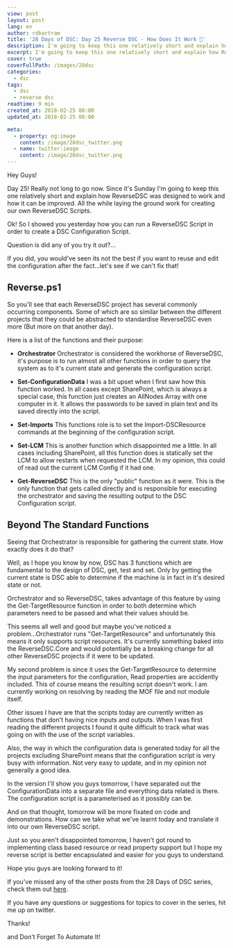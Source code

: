 ```yaml
---
view: post
layout: post
lang: en
author: rdbartram
title: '28 Days of DSC: Day 25 Reverse DSC - How Does It Work 🧐'
description: I'm going to keep this one relatively short and explain how ReverseDSC was designed to work and how it can be improved. All the while laying the ground work for creating our own ReverseDSC Scripts.
excerpt: I'm going to keep this one relatively short and explain how ReverseDSC was designed to work and how it can be improved. All the while laying the ground work for creating our own ReverseDSC Scripts.
cover: true
coverFullPath: /images/28dsc
categories:
  - dsc
tags:
  - dsc
  - reverse dsc
readtime: 9 min
created_at: 2018-02-25 08:00
updated_at: 2018-02-25 08:00

meta:
  - property: og:image
    content: /image/28dsc_twitter.png
  - name: twitter:image
    content: /image/28dsc_twitter.png
---
```


Hey Guys!

Day 25! Really not long to go now. Since it's Sunday I'm going to keep this one relatively short and explain how ReverseDSC was designed to work and how it can be improved. All the while laying the ground work for creating our own ReverseDSC Scripts.

Ok! So I showed you yesterday how you can run a ReverseDSC Script in order to create a DSC Configuration Script.

Question is did any of you try it out?...

If you did, you would've seen its not the best if you want to reuse and edit the configuration after the fact...let's see if we can't fix that!

## Reverse.ps1

So you'll see that each ReverseDSC project has several commonly occurring components. Some of which are so similar between the different projects that they could be abstracted to standardise ReverseDSC even more (But more on that another day).

Here is a list of the functions and their purpose:

- **Orchestrator**
  Orchestrator is considered the workhorse of ReverseDSC, it's purpose is to run almost all other functions in order to query the system as to it's current state and generate the configuration script.

- **Set-ConfigurationData**
  I was a bit upset when I first saw how this function worked. In all cases except SharePoint, which is always a special case, this function just creates an AllNodes Array with one computer in it. It allows the passwords to be saved in plain text and its saved directly into the script.

- **Set-Imports**
  This functions role is to set the Import-DSCResource commands at the beginning of the configuration script.

- **Set-LCM**
  This is another function which disappointed me a little. In all cases including SharePoint, all this function does is statically set the LCM to allow restarts when requested the LCM. In my opinion, this could of read out the current LCM Config if it had one.

- **Get-ReverseDSC**
  This is the only "public" function as it were. This is the only function that gets called directly and is responsible for executing the orchestrator and saving the resulting output to the DSC Configuration script.

## Beyond The Standard Functions

Seeing that Orchestrator is responsible for gathering the current state. How exactly does it do that?

Well, as I hope you know by now, DSC has 3 functions which are fundamental to the design of DSC, get, test and set. Only by getting the current state is DSC able to determine if the machine is in fact in it's desired state or not.

Orchestrator and so ReverseDSC, takes advantage of this feature by using the Get-TargetResource function in order to both determine which parameters need to be passed and what their values should be.

This seems all well and good but maybe you've noticed a problem...Orchestrator runs "Get-TargetResource" and unfortunately this means it only supports script resources. It's currently something baked into the ReverseDSC.Core and would potentially be a breaking change for all other ReverseDSC projects if it were to be updated.

My second problem is since it uses the Get-TargetResource to determine the input parameters for the configuration, Read properties are accidently included. This of course means the resulting script doesn't work. I am currently working on resolving by reading the MOF file and not module itself.

Other issues I have are that the scripts today are currently written as functions that don't having nice inputs and outputs. When I was first reading the different projects I found it quite difficult to track what was going on with the use of the script variables.

Also, the way in which the configuration data is generated today for all the projects excluding SharePoint means that the configuration script is very busy with information. Not very easy to update, and in my opinion not generally a good idea.

In the version I'll show you guys tomorrow, I have separated out the ConfigurationData into a separate file and everything data related is there. The configuration script is a parameterised as it possibly can be.

And on that thought, tomorrow will be more fixated on code and demonstrations. How can we take what we've learnt today and translate it into our own ReverseDSC script.

Just so you aren't disappointed tomorrow, I haven't got round to implementing class based resource or read property support but I hope my reverse script is better encapsulated and easier for you guys to understand.

Hope you guys are looking forward to it!

If you've missed any of the other posts from the 28 Days of DSC series, check them out [here](/posts/?tag=dsc).

If you have any questions or suggestions for topics to cover in the series, hit me up on twitter.

Thanks!

and Don't Forget To Automate It!

